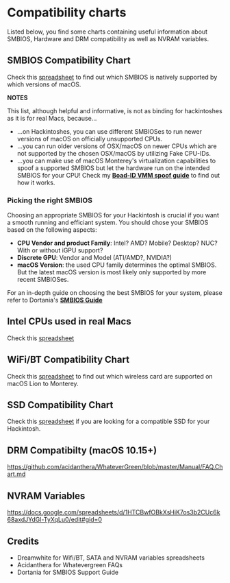 # Compatibility charts
Listed below, you find some charts containing useful information about SMBIOS, Hardware and DRM compatibility as well as NVRAM variables.

## SMBIOS Compatibility Chart
Check this [spreadsheet](https://docs.google.com/spreadsheets/d/1yLZeRFeONwDj1zMoONQAQ4rlodAnME1q5jFXE-q5H8s/edit#gid=0) to find out which SMBIOS is natively supported by which versions of macOS.

**NOTES**

This list, although helpful and informative, is not as binding for hackintoshes as it is for real Macs, because…

- …on Hackintoshes, you can use different SMBIOSes to run newer versions of macOS on officially unsupported CPUs.
- …you can run older versions of OSX/macOS on newer CPUs which are not supported by the chosen OSX/macOS by utilizing Fake CPU-IDs.
- …you can make use of macOS Monterey's virtualization capabilities to spoof a supported SMBIOS but let the hardware run on the intended SMBIOS for your CPU! Check my [**Boad-ID VMM spoof guide**](https://github.com/5T33Z0/OC-Little-Translated/tree/main/09_Board-ID_VMM-Spoof) to find out how it works.

### Picking the right SMBIOS
Choosing an appropriate SMBIOS for your Hackintosh is crucial if you want a smooth running and efficiant system. You should chose your SMBIOS based on the following aspects:

- **CPU Vendor and product Family**: Intel? AMD? Mobile? Desktop? NUC? With or without iGPU support?
- **Discrete GPU**: Vendor and Model (ATI/AMD?, NVIDIA?)
- **macOS Version**: the used CPU family determines the optimal SMBIOS. But the latest macOS version is most likely only supported by more recent SMBIOSes.

For an in-depth guide on choosing the best SMBIOS for your system, please refer to Dortania's [**SMBIOS Guide**](https://dortania-github-io.thrrip.space/OpenCore-Install-Guide/extras/smbios-support.html#how-to-decide)

## Intel CPUs used in real Macs
Check this [spreadsheet](https://docs.google.com/spreadsheets/d/1x09b5-DGh8ozNwN5ZjAi7TMnOp4TDm6DbmrKu86i_bQ/edit#gid=0)

## WiFi/BT Compatibility Chart
Check this [spreadsheet](https://docs.google.com/spreadsheets/d/1CNrDxBsmCbCTL_y9ZB7m3q3jHw5X2N8YaYb7IonQ3MI) to find out which wireless card are supported on macOS Lion to Monterey.

## SSD Compatibility Chart
Check this [spreadsheet](https://docs.google.com/spreadsheets/d/1B27_j9NDPU3cNlj2HKcrfpJKHkOf-Oi1DbuuQva2gT4/edit#gid=0) if you are looking for a compatible SSD for your Hackintosh.

## DRM Compatibilty (macOS 10.15+)
https://github.com/acidanthera/WhateverGreen/blob/master/Manual/FAQ.Chart.md

## NVRAM Variables
https://docs.google.com/spreadsheets/d/1HTCBwfOBkXsHiK7os3b2CUc6k68axdJYdGl-TyXqLu0/edit#gid=0

## Credits
- Dreamwhite for Wifi/BT, SATA and NVRAM variables spreadsheets
- Acidanthera for Whatevergreen FAQs
- Dortania for SMBIOS Support Guide
